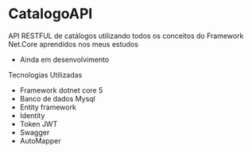 # CatalogoAPI

API RESTFUL de catálogos utilizando todos os conceitos do Framework Net.Core  aprendidos nos  meus estudos

- Ainda em desenvolvimento

Tecnologias  Utilizadas

- Framework dotnet core 5 
- Banco de dados Mysql 
- Entity framework
- Identity
- Token JWT
- Swagger
- AutoMapper



 

